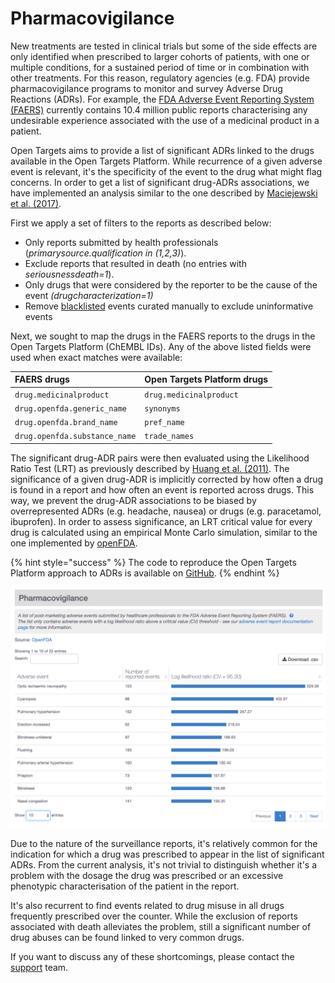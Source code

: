 # Pharmacovigilance

New treatments are tested in clinical trials but some of the side effects are only identified when prescribed to larger cohorts of patients, with one or multiple conditions, for a sustained period of time or in combination with other treatments. For this reason, regulatory agencies \(e.g. FDA\) provide pharmacovigilance programs to monitor and survey Adverse Drug Reactions \(ADRs\). For example, the [FDA Adverse Event Reporting System \(FAERS\)](https://open.fda.gov/data/faers/) currently contains 10.4 million public reports characterising any undesirable experience associated with the use of a medicinal product in a patient.

Open Targets aims to provide a list of significant ADRs linked to the drugs available in the Open Targets Platform. While recurrence of a given adverse event is relevant, it's the specificity of the event to the drug what might flag concerns. In order to get a list of significant drug-ADRs associations, we have implemented an analysis similar to the one described by [Maciejewski et al. \(2017\)](https://europepmc.org/abstract/MED/28786378).

First we apply a set of filters to the reports as described below:

* Only reports submitted by health professionals \(_primarysource.qualification in \(1,2,3\)_\).
* Exclude reports that resulted in death \(no entries with _seriousnessdeath=1_\).
* Only drugs that were considered by the reporter to be the cause of the event _\(drugcharacterization=1\)_
* Remove [blacklisted](https://github.com/opentargets/platform-etl-openfda-faers/blob/master/blacklisted_events.txt) events curated manually to exclude uninformative events

Next, we sought to map the drugs in the FAERS reports to the drugs in the Open Targets Platform \(ChEMBL IDs\). Any of the above listed fields were used when exact matches were available:

| FAERS drugs | Open Targets Platform drugs |
| :--- | :--- |
| `drug.medicinalproduct` | `drug.medicinalproduct` |
| `drug.openfda.generic_name` | `synonyms` |
| `drug.openfda.brand_name` | `pref_name` |
| `drug.openfda.substance_name` | `trade_names` |

The significant drug-ADR pairs were then evaluated using the Likelihood Ratio Test \(LRT\) as previously described by [Huang et al. \(2011\)](https://europepmc.org/abstract/MED/23331230). The significance of a given drug-ADR is implicitly corrected by how often a drug is found in a report and how often an event is reported across drugs. This way, we prevent the drug-ADR associations to be biased by overrepresented ADRs \(e.g. headache, nausea\) or drugs \(e.g. paracetamol, ibuprofen\). In order to assess significance, an LRT critical value for every drug is calculated using an empirical Monte Carlo simulation, similar to the one implemented by [openFDA](https://openfda.shinyapps.io/LRTest/_w_c5c2d04d/lrtmethod.pdf).

{% hint style="success" %}
The code to reproduce the Open Targets Platform approach to ADRs is available on [GitHub](https://github.com/opentargets/platform-etl-openfda-faers).
{% endhint %}

![Adverse events reported for sildenafil \(ChEMBL192\) in the drug summary page. ](../../../.gitbook/assets/screen-shot-2019-11-19-at-10.12.54.png)

Due to the nature of the surveillance reports, it's relatively common for the indication for which a drug was prescribed to appear in the list of significant ADRs. From the current analysis, it's not trivial to distinguish whether it's a problem with the dosage the drug was prescribed or an excessive phenotypic characterisation of the patient in the report.

It's also recurrent to find events related to drug misuse in all drugs frequently prescribed over the counter. While the exclusion of reports associated with death alleviates the problem, still a significant number of drug abuses can be found linked to very common drugs.

If you want to discuss any of these shortcomings, please contact the [support](mailto:support@targetvalidation.org) team.


